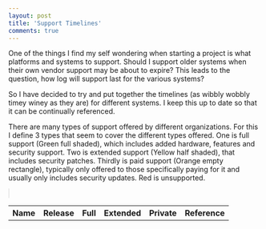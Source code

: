 ```yaml
---
layout: post
title: 'Support Timelines'
comments: true
---
```


One of the things I find my self wondering when starting a project is what platforms and systems to support. Should I support older systems when their own vendor support may be about to expire? This leads to the question, how log will support last for the various systems?

So I have decided to try and put together the timelines (as wibbly wobbly timey winey as they are) for different systems. I keep this up to date so that it can be continually referenced.

There are many types of support offered by different organizations. For this I define 3 types that seem to cover the different types offered. One is full support (Green full shaded), which includes added hardware, features and security support. Two is extended support (Yellow half shaded), that includes security patches. Thirdly is paid support (Orange empty rectangle), typically only offered to those specifically paying for it and usually only includes security updates. Red is unsupported.

<canvas id="canvasTimelines" width="100" height="100" 
  style="border: 1px solid #e8e8e8;"></canvas>

<script>
function GetMinSupportedData(data, now)
{
  let minSupportedDate = now;

  for(let i = 0; i < data.length; i++)
  {
    if(data[i].type == "OS")
    {
      for(let j = 0; j < data[i].data.length; j++)
      {
        if(data[i].data[j].release)
        {
          const releaseDate = Date.parse(data[i].data[j].release);
          if (releaseDate < minSupportedDate)
          {
            if(data[i].data[j].mainstream_support)
            {
              const date = Date.parse(data[i].data[j].mainstream_support);
            
              if(date >= now)
              {
                minSupportedDate = releaseDate;
              }
            }
            
            if(data[i].data[j].extended_support)
            {
              const date = Date.parse(data[i].data[j].extended_support);
            
              if(date >= now)
              {
                minSupportedDate = releaseDate;
              }
            }
            
            if(data[i].data[j].private_support)
            {
              const date = Date.parse(data[i].data[j].private_support);
            
              if(date >= now)
              {
                minSupportedDate = releaseDate;
              }
            }

            if(data[i].data[j].enterprise_support)
            {
              const date = Date.parse(data[i].data[j].enterprise_support);
            
              if(date >= now)
              {
                minSupportedDate = releaseDate;
              }
            }

            if(data[i].data[j].private_enterprise_support)
            {
              const date = Date.parse(data[i].data[j].private_enterprise_support);
            
              if(date >= now)
              {
                minSupportedDate = releaseDate;
              }
            }
          }
        }
      }
    }
  }

  return minSupportedDate;
}

$(document).ready(function() {
  var barHeight = 50;
  var c=document.getElementById("canvasTimelines");
  
  //var width = window.innerWidth;
  //var height = window.innerHeight - barHeight;

  //c.width = width * window.devicePixelRatio;
  //c.height = height * window.devicePixelRatio;
  
  //c.style.width  = width + 'px';
  //c.style.height = height + 'px';


  
  var jqxhr = $.getJSON( "/assets/support_timelines.json", function( data ) {
    
    const rowHeight = 20 * window.devicePixelRatio;
    const rowSpace = 20 * window.devicePixelRatio;
    let height = 0;
    const now = Date.now();
    let minDate = now;
    let maxDate = now;
    const minSupportedDate = GetMinSupportedData(data, now);
    
    const fontSizeData = 14 * window.devicePixelRatio;
    const fontSizeDate = 8 * window.devicePixelRatio
    
    for(let i = 0; i < data.length; i++)
    {
      if(data[i].type == "OS")
      {
        for(let j = 0; j < data[i].data.length; j++)
        {
          if(data[i].data[j].release)
          {
            const date = Date.parse(data[i].data[j].release);
          
            if(date < minDate)
              minDate = date;
            if(date > maxDate)
              maxDate = date;

            if(date < minSupportedDate)
            {
              continue;
            }
          }
          else
          {
            console.error("Missing release date for " + data[i].data[j].name);
            continue;
          }
          
          if(data[i].data[j].mainstream_support)
          {
            const date = Date.parse(data[i].data[j].mainstream_support);
          
            if(date < minDate)
              minDate = date;
            if(date > maxDate)
              maxDate = date;
          }
          
          if(data[i].data[j].extended_support)
          {
            const date = Date.parse(data[i].data[j].extended_support);
          
            if(date < minDate)
              minDate = date;
            if(date > maxDate)
              maxDate = date;
          }
          
          if(data[i].data[j].private_support)
          {
            const date = Date.parse(data[i].data[j].private_support);
          
            if(date < minDate)
              minDate = date;
            if(date > maxDate)
              maxDate = date;
          }
          height += rowHeight;
        }
      }
      else if(data[i].type == "Browser")
      {
      
      }
    }

    minDate = minSupportedDate
    
    //width = window.innerWidth *2 / 4;
    height = height + rowHeight*2;

    //c.width = width/* * window.devicePixelRatio*/;
    c.height = height/* * window.devicePixelRatio*/;

    const pixelHeight = height / window.devicePixelRatio;
  
    c.style.width  = '100%';
    c.style.height = pixelHeight + 'px';

    c.width = c.offsetWidth * window.devicePixelRatio;
    c.height = height;

    const dateWidth = c.width/ (maxDate - minDate);
    
    const ctx = c.getContext("2d");
    
    ctx.font="" + fontSizeDate + "px Verdana";
    ctx.lineWidth = 1;
    ctx.strokeStyle = "#b0b0b0";
    
    //create table
    var table = document.getElementById("tableTimelines");
    
    //Draw dates
    var maxDateYear = new Date(maxDate);
    var minDateYear = new Date(minDate);
    var numYears = maxDateYear.getFullYear() - minDateYear.getFullYear() + 2;
    var startYear = new Date(minDate);
    startYear.setFullYear(minDateYear.getFullYear() - 1);
    startYear.setMonth(0);
    startYear.setDate(0);
    for(let i = 0; i < numYears; i++)
    {
      var x = (startYear.getTime() - minDate)*dateWidth;
      
      
      ctx.beginPath();
      ctx.moveTo(x,0);
      ctx.lineTo(x,height);
      ctx.stroke();
      
      ctx.fillText(startYear.getFullYear()+1, x, rowHeight-3);
      
      startYear.setFullYear(startYear.getFullYear() + 1);
    }
    
    var pos = 0;
    var lineWidth = 4;
    var tableRow = 1;
    
    ctx.font="" + fontSizeData + "px Verdana";
    ctx.lineWidth = lineWidth;
    
    
    for(let i = 0; i < data.length; i++)
    {
      if(data[i].type == "OS")
      {
        for(let j = 0; j < data[i].data.length; j++)
        {
          var left;
          var mid;
          
          if(data[i].data[j].release)
          {
            const releaseDate = Date.parse(data[i].data[j].release);

            if (releaseDate < minSupportedDate)
            {
              continue;
            }

            pos += rowHeight;
            
            var row = table.insertRow(tableRow);
            var cell1 = row.insertCell(0);
            var cell2 = row.insertCell(1);
            var cell3 = row.insertCell(2);
            var cell4 = row.insertCell(3);
            var cell5 = row.insertCell(4);
            var cell6 = row.insertCell(5);
            
            tableRow++;
            
            cell1.innerHTML = data[i].data[j].name;
            cell2.innerHTML = data[i].data[j].release;
            cell6.innerHTML = "<a href='" + data[i].data[j].ref + "'>" + data[i].data[j].ref + "</a>"
          
            left = (releaseDate - minDate) * dateWidth;
            
            var extendedColor = "rgba(255,0,0,0.33)";
            var privateColor = "rgba(255,0,0,0.0)";
            if(now < Date.parse(data[i].data[j].mainstream_support))
            {
              ctx.strokeStyle = "green";
              ctx.fillStyle = "rgba(0,255,0,0.67)";
              extendedColor = "rgba(0,255,0,0.33)";
              privateColor = "rgba(0,255,0,0.0)";
            }
            else if(now < Date.parse(data[i].data[j].extended_support))
            {
              ctx.strokeStyle = "rgb(191,191,0)";
              ctx.fillStyle = "rgba(255,255,0,0.67)";
              extendedColor = "rgba(255,255,0,0.33)";
              privateColor = "rgba(255,255,0,0.0)";
            }
            else if(now < Date.parse(data[i].data[j].private_support))
            {
              ctx.strokeStyle = "orange";
              ctx.fillStyle = "rgba(255,127,0,0.67)";
              extendedColor = "rgba(255,127,0,0.33)";
              privateColor = "rgba(255,127,0,0.0)";
            }
            else{
              ctx.strokeStyle = "red";
              ctx.fillStyle = "rgba(255,0,0,0.67)";
            }
            
          
            if(data[i].data[j].mainstream_support)
            {
              const date = Date.parse(data[i].data[j].mainstream_support);
              var w = (date - minDate) * dateWidth - left;
              
              ctx.fillRect(left+lineWidth/2,pos+lineWidth/2,w-lineWidth,rowHeight-lineWidth);
              ctx.strokeRect(left+lineWidth/2,pos+lineWidth/2,w-lineWidth,rowHeight-lineWidth);
              
              mid = left + w;
              
              cell3.innerHTML = data[i].data[j].mainstream_support;

            }
          
            if(data[i].data[j].extended_support)
            {
              ctx.fillStyle = extendedColor;
              
              const date = Date.parse(data[i].data[j].extended_support);
              var w = (date - minDate) * dateWidth - mid;
              
              ctx.fillRect(mid+lineWidth/2,pos+lineWidth/2,w-lineWidth,rowHeight-lineWidth);
              ctx.strokeRect(mid+lineWidth/2,pos+lineWidth/2,w-lineWidth,rowHeight-lineWidth);
              
              mid = mid + w;
              
              cell4.innerHTML = data[i].data[j].extended_support;
            }
          
            if(data[i].data[j].private_support)
            {
              ctx.fillStyle = privateColor;
              
              const date = Date.parse(data[i].data[j].private_support);
              var w = (date - minDate) * dateWidth - mid;
              
              ctx.fillRect(mid+lineWidth/2,pos+lineWidth/2,w-lineWidth,rowHeight-lineWidth);
              ctx.strokeRect(mid+lineWidth/2,pos+lineWidth/2,w-lineWidth,rowHeight-lineWidth);
              
              mid = mid + w;
              
              cell5.innerHTML = data[i].data[j].private_support;
          
            }
            
            ctx.fillStyle = "black";
            ctx.fillText(data[i].data[j].name, left + lineWidth, pos-lineWidth+rowHeight);
          }
        }
      }
      else if(data[i].type == "Browser")
      {
      
      }
    
    }
    
    var x = (now - minDate)* dateWidth;
    
    ctx.lineWidth = 2;
    ctx.beginPath();
    ctx.moveTo(x,0);
    ctx.lineTo(x,height);
    ctx.stroke();
    
  })
  
});
  
</script>

<table id="tableTimelines">
  <tr>
    <th>Name</th>
    <th>Release</th>
    <th>Full</th>
    <th>Extended</th>
    <th>Private</th>
    <th>Reference</th>
  </tr>
</table>
